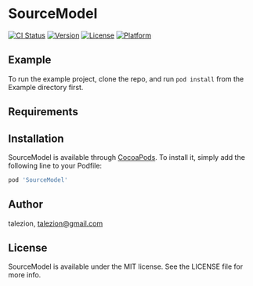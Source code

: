 # SourceModel

[![CI Status](https://img.shields.io/travis/talezion/SourceModel.svg?style=flat)](https://travis-ci.org/talezion/SourceModel)
[![Version](https://img.shields.io/cocoapods/v/SourceModel.svg?style=flat)](https://cocoapods.org/pods/SourceModel)
[![License](https://img.shields.io/cocoapods/l/SourceModel.svg?style=flat)](https://cocoapods.org/pods/SourceModel)
[![Platform](https://img.shields.io/cocoapods/p/SourceModel.svg?style=flat)](https://cocoapods.org/pods/SourceModel)

## Example

To run the example project, clone the repo, and run `pod install` from the Example directory first.

## Requirements

## Installation

SourceModel is available through [CocoaPods](https://cocoapods.org). To install
it, simply add the following line to your Podfile:

```ruby
pod 'SourceModel'
```

## Author

talezion, talezion@gmail.com

## License

SourceModel is available under the MIT license. See the LICENSE file for more info.
